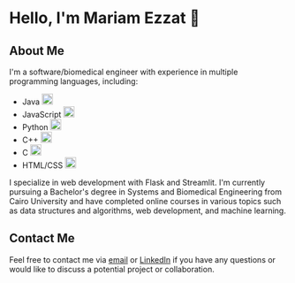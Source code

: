 # Hello, I'm Mariam Ezzat 👋

## About Me

I'm a software/biomedical engineer with experience in multiple programming languages, including:

- Java <img src="https://cdn-icons-png.flaticon.com/512/226/226777.png" alt="Java icon" width="20"/>
- JavaScript <img src="https://cdn-icons-png.flaticon.com/512/919/919828.png" alt="JavaScript icon" width="20"/>
- Python <img src="https://cdn-icons-png.flaticon.com/512/919/919852.png" alt="Python icon" width="20"/>
- C++ <img src="https://cdn-icons-png.flaticon.com/512/381/381704.png" alt="C++ icon" width="20"/>
- C <img src="https://www.flaticon.com/free-icon/letter-c_3665923?term=c&page=1&position=3&origin=search&related_id=3665923" alt="C icon" width="20"/>
- HTML/CSS <img src="https://cdn-icons-png.flaticon.com/512/888/888859.png" alt="HTML CSS icon" width="20"/>

I specialize in web development with Flask and Streamlit. I'm currently pursuing a Bachelor's degree in Systems and Biomedical Engineering from Cairo University and have completed online courses in various topics such as data structures and algorithms, web development, and machine learning.

## Contact Me

Feel free to contact me via [email](mariammohamedezzat2010@gmail.com) or [LinkedIn](https://www.linkedin.com/in/your-username) if you have any questions or would like to discuss a potential project or collaboration.

